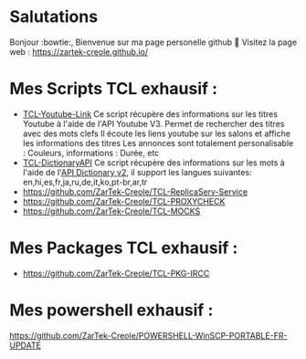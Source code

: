 # Salutations
Bonjour :bowtie:,
Bienvenue sur ma page personelle github :briefcase:
Visitez la page web : https://zartek-creole.github.io/

# Mes Scripts TCL exhausif :
* [TCL-Youtube-Link](https://github.com/ZarTek-Creole/TCL-Youtube-Link)
Ce script récupère des informations sur les titres Youtube à l'aide de l'API Youtube V3.
Permet de rechercher des titres avec des mots clefs
Il écoute les liens youtube sur les salons et affiche les informations des titres
Les annonces sont totalement personalisable : Couleurs, informations : Durée, etc
* [TCL-DictionaryAPI](https://github.com/ZarTek-Creole/TCL-DictionaryAPI)
Ce script récupère des informations sur les mots à l'aide de l'[API Dictionary v2](https://dictionaryapi.dev), il support les langues suivantes: en,hi,es,fr,ja,ru,de,it,ko,pt-br,ar,tr
* https://github.com/ZarTek-Creole/TCL-ReplicaServ-Service
* https://github.com/ZarTek-Creole/TCL-PROXYCHECK
* https://github.com/ZarTek-Creole/TCL-MOCKS

# Mes Packages TCL exhausif :
* https://github.com/ZarTek-Creole/TCL-PKG-IRCC

# Mes powershell exhausif :
https://github.com/ZarTek-Creole/POWERSHELL-WinSCP-PORTABLE-FR-UPDATE
